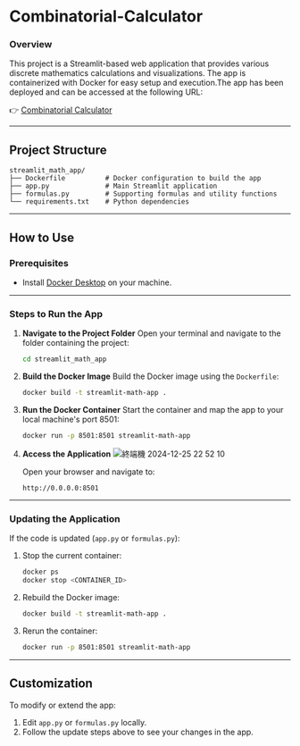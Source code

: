 # Combinatorial-Calculator

### Overview
This project is a Streamlit-based web application that provides various discrete mathematics calculations and visualizations. The app is containerized with Docker for easy setup and execution.The app has been deployed and can be accessed at the following URL:

👉 [Combinatorial Calculator](https://combinatorial-calculator-109261035.streamlit.app/)

---

## **Project Structure**
```
streamlit_math_app/
├── Dockerfile          # Docker configuration to build the app
├── app.py              # Main Streamlit application
├── formulas.py         # Supporting formulas and utility functions
└── requirements.txt    # Python dependencies
```

---

## **How to Use**

### Prerequisites
- Install [Docker Desktop](https://www.docker.com/products/docker-desktop) on your machine.

---

### Steps to Run the App

1. **Navigate to the Project Folder**
   Open your terminal and navigate to the folder containing the project:
   ```bash
   cd streamlit_math_app
   ```

2. **Build the Docker Image**
   Build the Docker image using the `Dockerfile`:
   ```bash
   docker build -t streamlit-math-app .
   ```

3. **Run the Docker Container**
   Start the container and map the app to your local machine's port 8501:
   ```bash
   docker run -p 8501:8501 streamlit-math-app
   ```

4. **Access the Application**
   ![終端機 2024-12-25 22 52 10](https://github.com/user-attachments/assets/3ee80076-66d0-4d0d-8d51-e9a766146746)

   Open your browser and navigate to:
   ```
   http://0.0.0.0:8501
   ```

---

### Updating the Application
If the code is updated (`app.py` or `formulas.py`):
1. Stop the current container:
   ```bash
   docker ps
   docker stop <CONTAINER_ID>
   ```
2. Rebuild the Docker image:
   ```bash
   docker build -t streamlit-math-app .
   ```
3. Rerun the container:
   ```bash
   docker run -p 8501:8501 streamlit-math-app
   ```

---

## **Customization**
To modify or extend the app:
1. Edit `app.py` or `formulas.py` locally.
2. Follow the update steps above to see your changes in the app.
